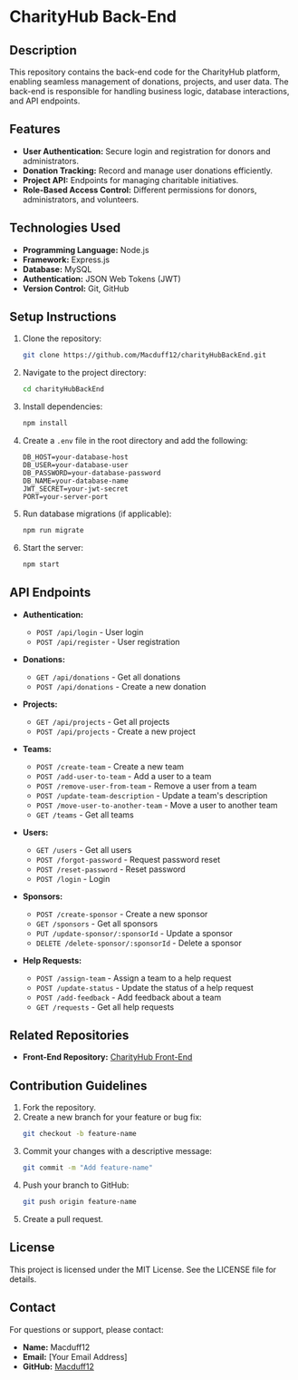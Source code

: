 # CharityHub Back-End

## Description
This repository contains the back-end code for the CharityHub platform, enabling seamless management of donations, projects, and user data. The back-end is responsible for handling business logic, database interactions, and API endpoints.

## Features
- **User Authentication:** Secure login and registration for donors and administrators.
- **Donation Tracking:** Record and manage user donations efficiently.
- **Project API:** Endpoints for managing charitable initiatives.
- **Role-Based Access Control:** Different permissions for donors, administrators, and volunteers.

## Technologies Used
- **Programming Language:** Node.js
- **Framework:** Express.js
- **Database:** MySQL
- **Authentication:** JSON Web Tokens (JWT)
- **Version Control:** Git, GitHub

## Setup Instructions
1. Clone the repository:
   ```bash
   git clone https://github.com/Macduff12/charityHubBackEnd.git
   ```
2. Navigate to the project directory:
   ```bash
   cd charityHubBackEnd
   ```
3. Install dependencies:
   ```bash
   npm install
   ```
4. Create a `.env` file in the root directory and add the following:
   ```env
   DB_HOST=your-database-host
   DB_USER=your-database-user
   DB_PASSWORD=your-database-password
   DB_NAME=your-database-name
   JWT_SECRET=your-jwt-secret
   PORT=your-server-port
   ```
5. Run database migrations (if applicable):
   ```bash
   npm run migrate
   ```
6. Start the server:
   ```bash
   npm start
   ```

## API Endpoints
- **Authentication:**
  - `POST /api/login` - User login
  - `POST /api/register` - User registration

- **Donations:**
  - `GET /api/donations` - Get all donations
  - `POST /api/donations` - Create a new donation

- **Projects:**
  - `GET /api/projects` - Get all projects
  - `POST /api/projects` - Create a new project

- **Teams:**
  - `POST /create-team` - Create a new team
  - `POST /add-user-to-team` - Add a user to a team
  - `POST /remove-user-from-team` - Remove a user from a team
  - `POST /update-team-description` - Update a team's description
  - `POST /move-user-to-another-team` - Move a user to another team
  - `GET /teams` - Get all teams

- **Users:**
  - `GET /users` - Get all users
  - `POST /forgot-password` - Request password reset
  - `POST /reset-password` - Reset password
  - `POST /login` - Login

- **Sponsors:**
  - `POST /create-sponsor` - Create a new sponsor
  - `GET /sponsors` - Get all sponsors
  - `PUT /update-sponsor/:sponsorId` - Update a sponsor
  - `DELETE /delete-sponsor/:sponsorId` - Delete a sponsor

- **Help Requests:**
  - `POST /assign-team` - Assign a team to a help request
  - `POST /update-status` - Update the status of a help request
  - `POST /add-feedback` - Add feedback about a team
  - `GET /requests` - Get all help requests

## Related Repositories
- **Front-End Repository:** [CharityHub Front-End](https://github.com/Macduff12/charityHubFrontEnd.git)

## Contribution Guidelines
1. Fork the repository.
2. Create a new branch for your feature or bug fix:
   ```bash
   git checkout -b feature-name
   ```
3. Commit your changes with a descriptive message:
   ```bash
   git commit -m "Add feature-name"
   ```
4. Push your branch to GitHub:
   ```bash
   git push origin feature-name
   ```
5. Create a pull request.

## License
This project is licensed under the MIT License. See the LICENSE file for details.

## Contact
For questions or support, please contact:
- **Name:** Macduff12
- **Email:** [Your Email Address]
- **GitHub:** [Macduff12](https://github.com/Macduff12)

